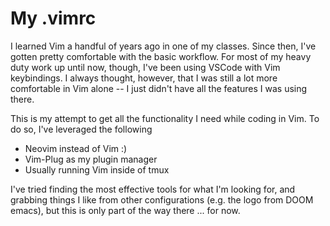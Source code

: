 # My .vimrc

I learned Vim a handful of years ago in one of my classes. Since then, I've gotten pretty comfortable with the basic workflow. For most of my heavy duty work up until now, though, I've been using VSCode with Vim keybindings. I always thought, however, that I was still a lot more comfortable in Vim alone -- I just didn't have all the features I was using there.

This is my attempt to get all the functionality I need while coding in Vim. To do so, I've leveraged the following
* Neovim instead of Vim :)
* Vim-Plug as my plugin manager
* Usually running Vim inside of tmux

I've tried finding the most effective tools for what I'm looking for, and grabbing things I like from other configurations (e.g. the logo from DOOM emacs), but this is only part of the way there ... for now.

